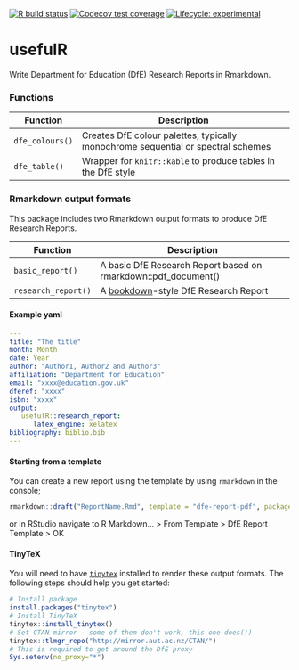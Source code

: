 
<!-- README.md is generated from README.Rmd. Please edit that file -->
<!-- badges: start -->

[![R build
status](https://github.com/l-hodge/usefulr/workflows/R-CMD-check/badge.svg)](https://github.com/l-hodge/usefulr/actions)
[![Codecov test
coverage](https://codecov.io/gh/l-hodge/usefulR/branch/main/graph/badge.svg)](https://app.codecov.io/gh/l-hodge/usefulR/branch/main)
[![Lifecycle:
experimental](https://img.shields.io/badge/lifecycle-experimental-orange.svg)](https://www.tidyverse.org/lifecycle/#experimental)
<!-- badges: end -->

# usefulR

Write Department for Education (DfE) Research Reports in Rmarkdown.

### Functions

| Function        | Description                                                                      |
|-----------------|----------------------------------------------------------------------------------|
| `dfe_colours()` | Creates DfE colour palettes, typically monochrome sequential or spectral schemes |
| `dfe_table()`   | Wrapper for `knitr::kable` to produce tables in the DfE style                    |

### Rmarkdown output formats

This package includes two Rmarkdown output formats to produce DfE
Research Reports.

| Function            | Description                                                                  |
|---------------------|------------------------------------------------------------------------------|
| `basic_report()`    | A basic DfE Research Report based on rmarkdown::pdf_document()               |
| `research_report()` | A [bookdown](https://bookdown.org/yihui/bookdown/)-style DfE Research Report |

#### Example yaml

``` yaml
---
title: "The title"
month: Month
date: Year
author: "Author1, Author2 and Author3"
affiliation: "Department for Education"
email: "xxxx@education.gov.uk"
dferef: "xxxx"
isbn: "xxxx"
output: 
   usefulR::research_report:
      latex_engine: xelatex
bibliography: biblio.bib
---
```

#### Starting from a template

You can create a new report using the template by using `rmarkdown` in
the console;

``` r
rmarkdown::draft("ReportName.Rmd", template = "dfe-report-pdf", package = "usefulR")
```

or in RStudio navigate to R Markdown… \> From Template \> DfE Report
Template \> OK

#### TinyTeX

You will need to have [`tinytex`](https://yihui.org/tinytex/) installed
to render these output formats. The following steps should help you get
started:

``` r
# Install package
install.packages("tinytex") 
# Install TinyTeX
tinytex::install_tinytex()
# Set CTAN mirror - some of them don't work, this one does(!)
tinytex::tlmgr_repo("http://mirror.aut.ac.nz/CTAN/")
# This is required to get around the DfE proxy
Sys.setenv(no_proxy="*")
```
